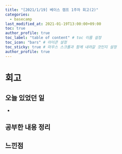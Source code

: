```yaml
---
title: "[2021/1/19] 베이스 캠프 1주차 회고(2)"
categories: 
  - basecamp
last_modified_at: 2021-01-19T13:00:00+09:00
toc: true
author_profile: true
toc_label: "table of content" # toc 이름 설정
toc_icon: "bars" # 아이콘 설정
toc_sticky: true # 마우스 스크롤과 함께 내려갈 것인지 설정
author_profile: true
---
```


# 회고



## 오늘 있었던 일

- 

## 공부한 내용 정리



## 느낀점



